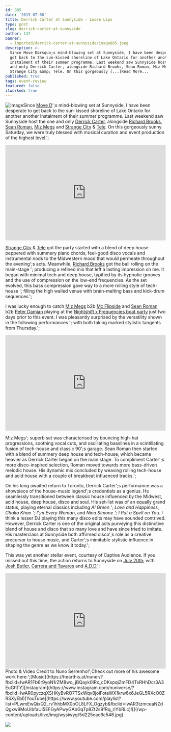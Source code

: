 ```yaml
---
id: 885
date: '2019-07-08'
title: Derrick Carter at Sunnyside - Loose Lips
type: post
slug: derrick-carter-at-sunnyside
author: 137
banner:
  - imported/derrick-carter-at-sunnyside/image885.jpeg
description: >-
  Since Move D&rsquo;s mind-blowing set at Sunnyside, I have been desperate to
  get back to the sun-kissed shoreline of Lake Ontario for another another
  instalment of their summer programme. Last weekend saw Sunnyside host the one
  and only Derrick Carter, alongside Richard Brooks, Sean Roman, Miz Megs and
  Strange City &amp; Tele. On this gorgeously [...]Read More...
published: true
tags: event-review
featured: false
itworked: true
---
```

![image](../imported/derrick-carter-at-sunnyside/image885.jpeg)Since [Move D](http://loose-lips.co.uk/blog/take-a-walk-on-the-sunnyside?fbclid=IwAR0Tdf2MeZUwtQ4U_hjLXRdu7C1xkTd4aXxmin68HkqBUfLHdqWg60m18U0)';s mind-blowing set at Sunnyside, I have been desperate to get back to the sun-kissed shoreline of Lake Ontario for another another instalment of their summer programme. Last weekend saw Sunnyside host the one and only [Derrick Carter](https://www.facebook.com/Derrick-Carter-8264478846/), alongside [Richard Brooks](https://www.facebook.com/BrooksChord/), [Sean Roman](https://www.facebook.com/sromanmusic/), [Miz Megs](https://www.facebook.com/djmizmegs/) and [Strange City](https://www.facebook.com/strangecitymusic) & [Tele](https://www.facebook.com/teledj1). On this gorgeously sunny Saturday, we were truly blessed with musical curation and event production of the highest level.';

<iframe width='100%' height='300' scrolling='no' frameborder='no' allow='autoplay' src='http://www.youtube.com/embed/5GNdD6h0Z10?wmode=opaque'></iframe>

[Strange City](https://www.facebook.com/strangecitymusic) & [Tele](https://www.facebook.com/teledj1) got the party started with a blend of deep house peppered with summery piano chords, feel-good disco vocals and instrumental nods to the Midwestern mood that would permeate throughout the evening';s acts. Meanwhile, [Richard Brooks](https://www.facebook.com/BrooksChord/) got the ball rolling on the main-stage '; producing a refined mix that left a lasting impression on me. It began with minimal tech and deep house, typified by its hypnotic grooves and the use of compression on the low-end frequencies. As the set evolved, this bass compression gave way to a more rolling style of tech-house '; filling the high walled venue with brain-melting bass and kick-drum sequences.';

I was lucky enough to catch [Miz Megs](https://www.facebook.com/djmizmegs/) b2b [Mc Flipside](https://www.facebook.com/mcflipside/) and [Sean Roman](https://www.facebook.com/sromanmusic/) b2b [Peter Damian](https://www.facebook.com/peterdamianmusic/) playing at the [Nightshift x Frequencies boat party](http://loose-lips.co.uk/blog/night-shift-x-frequencies-charity-cruise) just two days prior to this event. I was pleasantly surprised by the versatility shown in the following performances '; with both taking marked stylistic tangents from Thursday.';

<iframe width='100%' height='300' scrolling='no' frameborder='no' allow='autoplay' src='http://www.youtube.com/embed/pLG2flE9PYU?wmode=opaque'></iframe>

Miz Megs'; superb set was characterised by bouncing high-hat progressions, soothing vocal cuts, and oscillating basslines in a scintillating fusion of tech-house and classic 90';s garage. Sean Roman then started with a blend of summery deep house and tech-house, which became heavier as Derrick Carter began on the main stage. To compliment Carter';s more disco-inspired selection, Roman moved towards more bass-driven melodic house. His dynamic mix concluded by weaving rolling tech-house and acid house with a couple of breakbeat influenced tracks.';

On his long awaited return to Toronto, Derrick Carter';s performance was a showpiece of the house-music legend';s credentials as a genius. He seamlessly transitioned between classic house influenced by the Midwest, acid house, deep house, disco and soul. His set-list was of an equally grand status, playing eternal classics including _Al Green '; Love and Happiness_, _Chaka Khan '; I';m Every Woman_, and _Nina Simone '; I Put a Spell on You_. I think a lesser DJ playing this many disco edits may have sounded contrived. However, Derrick Carter is one of the original acts purveying this distinctive blend of house and disco that so many love and have since tried to imitate. His masterclass at Sunnyside both affirmed disco';s role as a creative precursor to house music, and Carter';s inimitable stylistic influence in shaping the genre as we know it today.';

This was yet another stellar event, courtesy of Captive Audience. If you missed out this time, the action returns to Sunnyside on [July 20th](https://www.facebook.com/events/2339886996098305/); with [Josh Butler](https://www.facebook.com/joshbutlermusic/), [Carrera and Tavares](https://www.facebook.com/djcarerraandtavares/) and [A.D.D.](https://www.facebook.com/A.D.D.toronto/)';

<iframe width='100%' height='300' scrolling='no' frameborder='no' allow='autoplay' src='http://www.youtube.com/embed/qxgOXeMrpSs?wmode=opaque'></iframe>Photo & Video Credit to Nuno Serrenho!';Check out more of his awesome work here:';[Music](https://hearthis.at/nuner/?fbclid=IwAR1Fb6r9yoN1rZM8wo_jBQayk0IRx_cDKspqiZmFD4TsRHhDcr3A3EuGhTY)[Instagram](https://www.instagram.com/nuniverse/?fbclid=IwAR0pyczqXSHKyBvRO7TSxWqv8joiFoteWX1krw6x6JeGL5RXcO0ZRSXyEbI)[YouTube](https://www.youtube.com/playlist?list=PLwmEwQixQ2_rv1hhbMX0oOL8LFX_Ogzyb&fbclid=IwAR3tzmceaNZdQgxw9MoUIbfaUi5EFGyAPwyGAbGqTp8Zt2s9fRq_riYbRLc)![](/wp-content/uploads/live/img/wysiwyg/5d225eac6c546.jpg)

![](/wp-content/uploads/live/img/wysiwyg/5d225ec49f0f4.jpg)